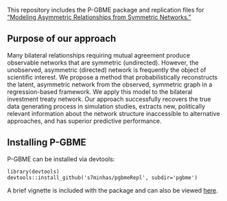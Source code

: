 This repository includes the P-GBME package and replication files for [“Modeling Asymmetric Relationships from Symmetric Networks.”](https://arxiv.org/pdf/1711.03838.pdf)

## Purpose of our approach

Many bilateral relationships requiring mutual agreement produce observable networks that are symmetric (undirected). However, the unobserved, asymmetric (directed) network is frequently the object of scientific interest. We propose a method that probabilistically reconstructs the latent, asymmetric network from the observed, symmetric graph in a regression-based framework. We apply this model to the bilateral investment treaty network. Our approach successfully recovers the true data generating process in simulation studies, extracts new, politically relevant information about the network structure inaccessible to alternative approaches, and has superior predictive performance.

## Installing P-GBME

P-GBME can be installed via devtools: 

```
library(devtools)
devtools::install_github('s7minhas/pgbmeRepl', subdir='pgbme')
```

A brief vignette is included with the package and can also be viewed [here](https://cdn.rawgit.com/s7minhas/pgbmeRepl/master/pgbme/vignettes/pgbmeVignette.html).